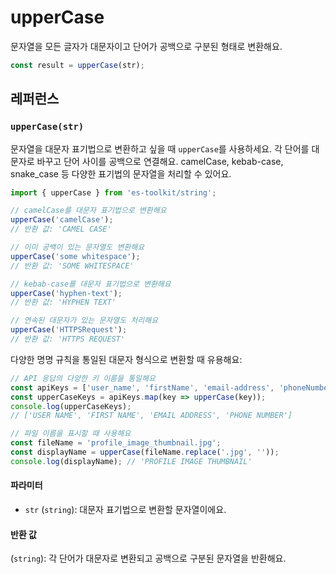 # upperCase

문자열을 모든 글자가 대문자이고 단어가 공백으로 구분된 형태로 변환해요.

```typescript
const result = upperCase(str);
```

## 레퍼런스

### `upperCase(str)`

문자열을 대문자 표기법으로 변환하고 싶을 때 `upperCase`를 사용하세요. 각 단어를 대문자로 바꾸고 단어 사이를 공백으로 연결해요. camelCase, kebab-case, snake_case 등 다양한 표기법의 문자열을 처리할 수 있어요.

```typescript
import { upperCase } from 'es-toolkit/string';

// camelCase를 대문자 표기법으로 변환해요
upperCase('camelCase');
// 반환 값: 'CAMEL CASE'

// 이미 공백이 있는 문자열도 변환해요
upperCase('some whitespace');
// 반환 값: 'SOME WHITESPACE'

// kebab-case를 대문자 표기법으로 변환해요
upperCase('hyphen-text');
// 반환 값: 'HYPHEN TEXT'

// 연속된 대문자가 있는 문자열도 처리해요
upperCase('HTTPSRequest');
// 반환 값: 'HTTPS REQUEST'
```

다양한 명명 규칙을 통일된 대문자 형식으로 변환할 때 유용해요:

```typescript
// API 응답의 다양한 키 이름을 통일해요
const apiKeys = ['user_name', 'firstName', 'email-address', 'phoneNumber'];
const upperCaseKeys = apiKeys.map(key => upperCase(key));
console.log(upperCaseKeys);
// ['USER NAME', 'FIRST NAME', 'EMAIL ADDRESS', 'PHONE NUMBER']

// 파일 이름을 표시할 때 사용해요
const fileName = 'profile_image_thumbnail.jpg';
const displayName = upperCase(fileName.replace('.jpg', ''));
console.log(displayName); // 'PROFILE IMAGE THUMBNAIL'
```

#### 파라미터

- `str` (`string`): 대문자 표기법으로 변환할 문자열이에요.

#### 반환 값

(`string`): 각 단어가 대문자로 변환되고 공백으로 구분된 문자열을 반환해요.

